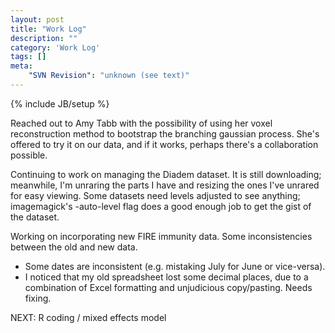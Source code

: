 ```yaml
---
layout: post
title: "Work Log"
description: ""
category: 'Work Log'
tags: []
meta: 
    "SVN Revision": "unknown (see text)"
---
```

{% include JB/setup %}

Reached out to Amy Tabb with the possibility of using her voxel reconstruction method to bootstrap the branching gaussian process.  She's offered to try it on our data, and if it works, perhaps there's a collaboration possible.  

Continuing to work on managing the Diadem dataset.  It is still downloading; meanwhile, I'm unraring the parts I have and resizing the ones I've unrared for easy viewing.  Some datasets need levels adjusted to see anything; imagemagick's -auto-level flag does a good enough job to get the gist of the dataset.

Working on incorporating new FIRE immunity data.  Some inconsistencies between the old and new data.  

* Some dates are inconsistent (e.g. mistaking July for June or vice-versa).
* I noticed that my old spreadsheet lost some decimal places, due to a combination of Excel formatting and unjudicious copy/pasting.  Needs fixing.



NEXT: R coding / mixed effects model


